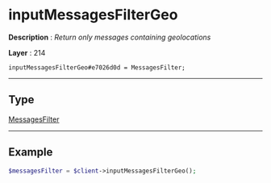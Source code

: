 # inputMessagesFilterGeo

**Description** : *Return only messages containing geolocations*

**Layer** : 214

```tl
inputMessagesFilterGeo#e7026d0d = MessagesFilter;
```

---

## Type

[MessagesFilter](type/MessagesFilter)

---

## Example

```php
$messagesFilter = $client->inputMessagesFilterGeo();
```